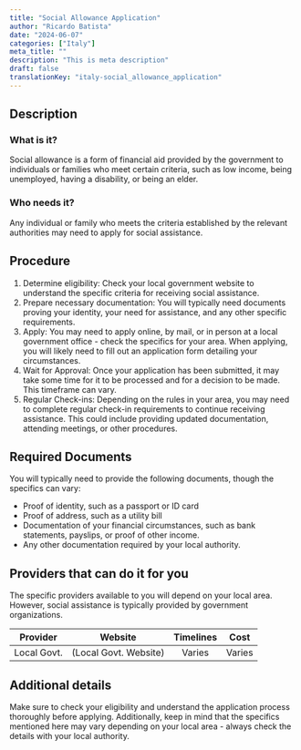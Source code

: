 ```yaml
---
title: "Social Allowance Application"
author: "Ricardo Batista"
date: "2024-06-07"
categories: ["Italy"]
meta_title: ""
description: "This is meta description"
draft: false
translationKey: "italy-social_allowance_application"
---
```


## Description
### What is it?
Social allowance is a form of financial aid provided by the government to individuals or families who meet certain criteria, such as low income, being unemployed, having a disability, or being an elder.

### Who needs it?
Any individual or family who meets the criteria established by the relevant authorities may need to apply for social assistance. 

## Procedure
1. Determine eligibility: Check your local government website to understand the specific criteria for receiving social assistance.
2. Prepare necessary documentation: You will typically need documents proving your identity, your need for assistance, and any other specific requirements.
3. Apply: You may need to apply online, by mail, or in person at a local government office - check the specifics for your area. When applying, you will likely need to fill out an application form detailing your circumstances.
4. Wait for Approval: Once your application has been submitted, it may take some time for it to be processed and for a decision to be made. This timeframe can vary.
5. Regular Check-ins: Depending on the rules in your area, you may need to complete regular check-in requirements to continue receiving assistance. This could include providing updated documentation, attending meetings, or other procedures.

## Required Documents
You will typically need to provide the following documents, though the specifics can vary:

- Proof of identity, such as a passport or ID card
- Proof of address, such as a utility bill
- Documentation of your financial circumstances, such as bank statements, payslips, or proof of other income.
- Any other documentation required by your local authority.
   
## Providers that can do it for you

The specific providers available to you will depend on your local area. However, social assistance is typically provided by government organizations.

| Provider        |     Website     |     Timelines    |       Cost         |
| --------------- | --------------- |  :-------------: | :-------------: |
| Local Govt.  |  (Local Govt. Website) | Varies | Varies |

## Additional details
Make sure to check your eligibility and understand the application process thoroughly before applying. Additionally, keep in mind that the specifics mentioned here may vary depending on your local area - always check the details with your local authority.